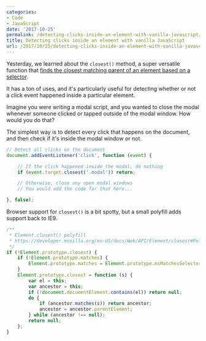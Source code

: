 ```yaml
---
categories:
- Code
- JavaScript
date: '2017-10-25'
permalink: /detecting-clicks-inside-an-element-with-vanilla-javascript/
title: Detecting clicks inside an element with vanilla JavaScript
url: /2017/10/25/detecting-clicks-inside-an-element-with-vanilla-javascript
---
```


Yesterday, we learned about the `closest()` method, a super versatile function that [finds the closest matching parent of an element based on a selector](/checking-event-target-selectors-with-event-bubbling-in-vanilla-javascript/#closest).

It has a ton of uses, and it's particularly useful for detecting whether or not a click event happened inside a particular element.

Imagine you were writing a modal script, and you wanted to close the modal whenever someone clicked or tapped outside of the modal window. How would you do that?

The simplest way is to detect every click that happens on the document, and then check if it's inside the modal window or not.

```js
// Detect all clicks on the document
document.addEventListener('click', function (event) {

	// If the click happened inside the modal, do nothing
	if (event.target.closest('.modal')) return;

	// Otherwise, close any open modal windows
	// You would add the code for that here...

}, false);
```

Browser support for `closest()` is a bit spotty, but a small polyfill adds support back to IE9.

```js
/**
 * Element.closest() polyfill
 * https://developer.mozilla.org/en-US/docs/Web/API/Element/closest#Polyfill
 */
if (!Element.prototype.closest) {
    if (!Element.prototype.matches) {
        Element.prototype.matches = Element.prototype.msMatchesSelector || Element.prototype.webkitMatchesSelector;
    }
    Element.prototype.closest = function (s) {
        var el = this;
        var ancestor = this;
        if (!document.documentElement.contains(el)) return null;
        do {
            if (ancestor.matches(s)) return ancestor;
            ancestor = ancestor.parentElement;
        } while (ancestor !== null);
        return null;
    };
}
```